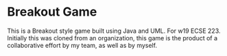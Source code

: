 # Breakout Game

This is a Breakout style game built using Java and UML. For w19 ECSE 223. Initially this was cloned from an organization, this game is the product of a collaborative effort by my team, as well as by myself.

